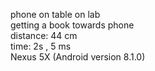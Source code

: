 phone on table on lab<br />
getting a book towards phone<br />
distance: 44 cm<br />
time: 2s , 5 ms<br />
Nexus 5X (Android version 8.1.0)

